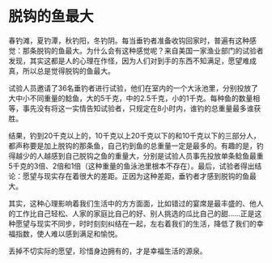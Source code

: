 # 脱钩的鱼最大

春钓滩，夏钓潭，秋钓阳，冬钓阴。每当垂钓者准备收钩回家时，普遍有这种感觉：那条脱钩的鱼最大。为什么会有这种感觉呢？来自美国一家渔业部门的试验者发现，其实这都是人的心理在作怪，因为人们对到手的东西不知满足，愿望难成真，所以总是觉得脱钩的鱼最大。

试验人员邀请了36名垂钓者进行试验，他们在室内的一个大泳池里，分别投放了大中小不同重量的鲶鱼，大的5千克，中的2.5千克，小的1千克。每种鱼的数量相等，事先没有将这一实情告知试验者，只规定在8小时内，谁钓的总重量最多谁获胜。

结果，钓到20千克以上的，10千克以上20千克以下的和10千克以下的三部分人，都声称要是加上脱钩的那条鱼，自己钓到鱼的总重量一定是最多的。有趣的是，钓得越少的人越感到自己脱钩之鱼的重量大，分别是试验人员事先投放单条鲶鱼最重5千克的3倍、2倍和1倍（这种重量的鱼泳池里根本不存在）。最后，试验者得出结论：愿望与现实存在着很大的差距。正因为这种差距，垂钓者才感到脱钩的鱼最大。

其实，这种心理影响着我们生活中的方方面面，比如错过的宴席是最丰盛的、他人的工作比自己轻松、人家的家庭比自己的好、别人挑选的瓜比自己的甜……正是这种愿望与现实不同步，时时刻刻纠结在一起，左右着我们的生活，降低了我们的幸福指数，使人难以感到满足和愉悦。

丢掉不切实际的愿望，珍惜身边拥有的，才是幸福生活的源泉。